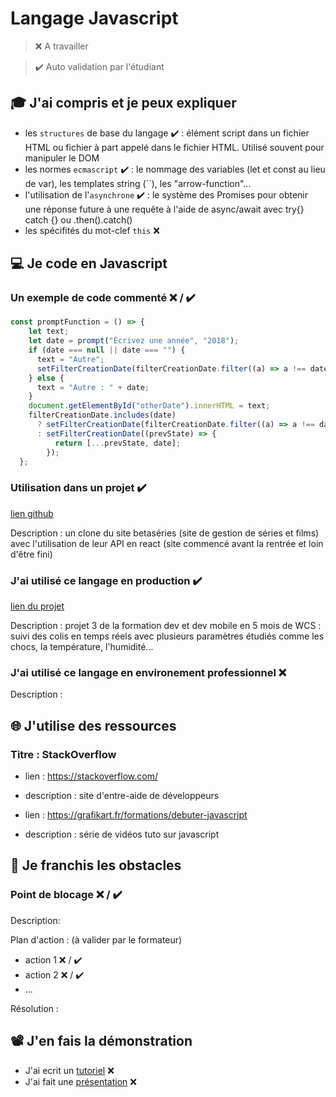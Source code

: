 # Langage Javascript

> ❌ A travailler

> ✔️ Auto validation par l'étudiant

## 🎓 J'ai compris et je peux expliquer

- les `structures` de base du langage ✔️ : élément script dans un fichier HTML ou fichier à part appelé dans le fichier HTML. Utilisé souvent pour manipuler le DOM
- les normes `ecmascript` ✔️ : le nommage des variables (let et const au lieu de var), les templates string (``), les "arrow-function"...
- l'utilisation de l'`asynchrone` ✔️ : le système des Promises pour obtenir une réponse future à une requête à l'aide de async/await avec try{} catch {} ou .then().catch()
- les spécifités du mot-clef `this` ❌

## 💻 Je code en Javascript

### Un exemple de code commenté ❌ / ✔️

```javascript
const promptFunction = () => {
    let text;
    let date = prompt("Écrivez une année", "2018");
    if (date === null || date === "") {
      text = "Autre";
      setFilterCreationDate(filterCreationDate.filter((a) => a !== date));
    } else {
      text = "Autre : " + date;
    }
    document.getElementById("otherDate").innerHTML = text;
    filterCreationDate.includes(date)
      ? setFilterCreationDate(filterCreationDate.filter((a) => a !== date))
      : setFilterCreationDate((prevState) => {
          return [...prevState, date];
        });
  };
```

### Utilisation dans un projet ✔️

[lien github](https://github.com/JenniferDELEO/Betaseries-clone)

Description : un clone du site betaséries (site de gestion de séries et films) avec l'utilisation de leur API en react (site commencé avant la rentrée et loin d'être fini)

### J'ai utilisé ce langage en production ✔️

[lien du projet](https://github.com/Plinn/monoceros_mobile)

Description : projet 3 de la formation dev et dev mobile en 5 mois de WCS : suivi des colis en temps réels avec plusieurs paramètres étudiés comme les chocs, la température, l'humidité...

### J'ai utilisé ce langage en environement professionnel ❌

Description :

## 🌐 J'utilise des ressources

### Titre : StackOverflow

- lien : https://stackoverflow.com/
- description : site d'entre-aide de développeurs


- lien : https://grafikart.fr/formations/debuter-javascript
- description : série de vidéos tuto sur javascript

## 🚧 Je franchis les obstacles

### Point de blocage ❌ / ✔️

Description:

Plan d'action : (à valider par le formateur)

- action 1 ❌ / ✔️
- action 2 ❌ / ✔️
- ...

Résolution :

## 📽️ J'en fais la démonstration

- J'ai ecrit un [tutoriel](...) ❌
- J'ai fait une [présentation](...) ❌

